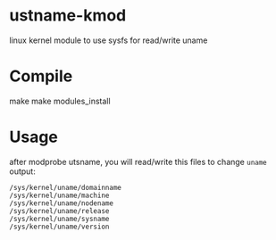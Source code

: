 # ustname-kmod
linux kernel module to use sysfs for read/write uname

# Compile

make
make modules_install

# Usage

after modprobe utsname, you will read/write this files to change `uname` output:

    /sys/kernel/uname/domainname
    /sys/kernel/uname/machine
    /sys/kernel/uname/nodename
    /sys/kernel/uname/release
    /sys/kernel/uname/sysname
    /sys/kernel/uname/version
